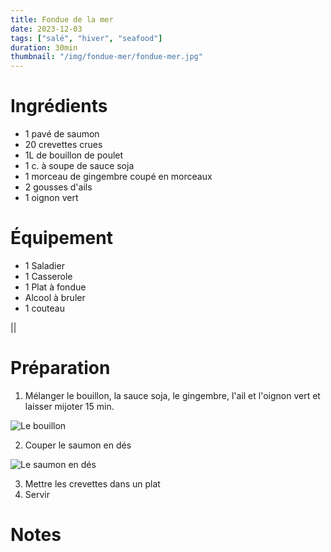 ```yaml
---
title: Fondue de la mer
date: 2023-12-03
tags: ["salé", "hiver", "seafood"]
duration: 30min
thumbnail: "/img/fondue-mer/fondue-mer.jpg"
---
```


# Ingrédients

+ 1 pavé de saumon
+ 20 crevettes crues
+ 1L de bouillon de poulet
+ 1 c. à soupe de sauce soja
+ 1 morceau de gingembre coupé en morceaux
+ 2 gousses d'ails
+ 1 oignon vert

# Équipement

+ 1 Saladier
+ 1 Casserole
+ 1 Plat à fondue
+ Alcool à bruler
+ 1 couteau

||

# Préparation

1. Mélanger le bouillon, la sauce soja, le gingembre, l'ail et l'oignon vert et laisser mijoter 15 min.

![Le bouillon](/img/fondue-mer/fondue-mer-step-1.jpg)

2. Couper le saumon en dés

![Le saumon en dés](/img/fondue-mer/fondue-mer-step-2.jpg)

3. Mettre les crevettes dans un plat
4. Servir

# Notes

